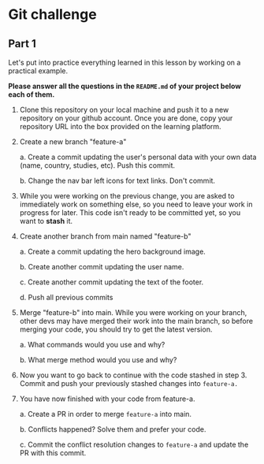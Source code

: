 # Git challenge

## Part 1

Let's put into practice everything learned in this lesson by working on a practical example.

**Please answer all the questions in the `README.md` of your project below each of them.**

1.  Clone this repository on your local machine and push it to a new repository on your github account. Once you are done, copy your repository URL into the box provided on the learning platform.

2.  Create a new branch "feature-a"

    a. Create a commit updating the user's personal data with your own data (name, country, studies, etc). Push this commit.

    b. Change the nav bar left icons for text links. Don't commit.

3.  While you were working on the previous change, you are asked to immediately work on something else, so you need to leave your work in progress for later. This code isn't ready to be committed yet, so you want to **stash** it.

4.  Create another branch from main named "feature-b"

    a. Create a commit updating the hero background image.

    b. Create another commit updating the user name.

    c. Create another commit updating the text of the footer.

    d. Push all previous commits

5.  Merge "feature-b" into main. While you were working on your branch, other devs may have merged their work into the main branch, so before merging your code, you should try to get the latest version.

    a. What commands would you use and why?

    b. What merge method would you use and why?

6.  Now you want to go back to continue with the code stashed in step 3. Commit and push your previously stashed changes into `feature-a.`

7. You have now finished with your code from feature-a.

    a. Create a PR in order to merge `feature-a` into main.

    b. Conflicts happened? Solve them and prefer your code.

    c. Commit the conflict resolution changes to `feature-a` and update the PR with this commit.
